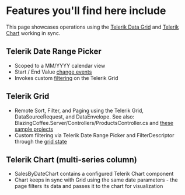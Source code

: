 ﻿# Features you'll find here include

This page showcases operations using the <a href="https://demos.telerik.com/blazor-ui/grid/overview" target="_blank">Telerik Data Grid</a> and <a href="https://demos.telerik.com/blazor-ui/chart/overview" target="_blank">Telerik Chart</a> working in sync.

## Telerik Date Range Picker

- Scoped to a MM/YYYY calendar view
- Start / End Value <a href="https://docs.telerik.com/blazor-ui/components/daterangepicker/events" target="_blank">change events</a>
- Invokes custom <a href="https://docs.telerik.com/blazor-ui/components/grid/filter/overview" target="_blank">filtering</a> on the Telerik Grid

## Telerik Grid

- Remote Sort, Filter, and Paging using the Telerik Grid, DataSourceRequest, and DataEnvelope<T>. See also: BlazingCoffee.Server/Controllers/ProductsController.cs and <a href="https://github.com/telerik/blazor-ui/tree/master/grid/datasourcerequest-on-server" target="_blank">these sample projects</a>
- Custom filtering via Telerik Date Range Picker and FilterDescriptor through the <a href="https://docs.telerik.com/blazor-ui/components/grid/state" target="_blank">grid state</a>

## Telerik Chart (multi-series column)

- SalesByDateChart contains a configured Telerik Chart component
- Chart keeps in sync with Grid using the same date parameters - the page filters its data and passes it to the chart for visualization